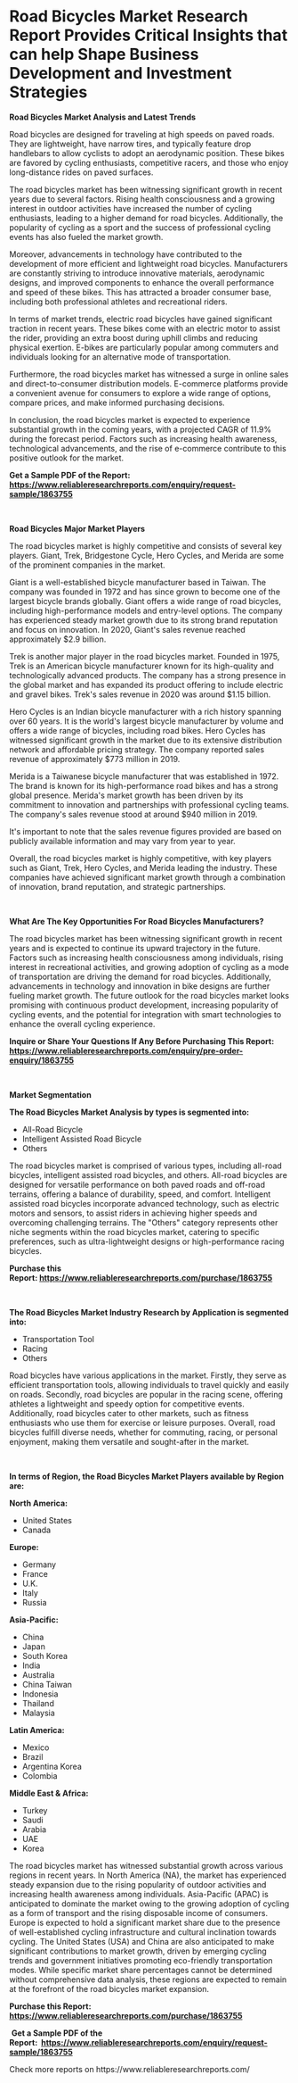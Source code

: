 <p><h1>Road Bicycles Market Research Report Provides Critical Insights that can help Shape Business Development and Investment Strategies</h1></p><p><strong>Road Bicycles Market Analysis and Latest Trends</strong></p>
<p><p>Road bicycles are designed for traveling at high speeds on paved roads. They are lightweight, have narrow tires, and typically feature drop handlebars to allow cyclists to adopt an aerodynamic position. These bikes are favored by cycling enthusiasts, competitive racers, and those who enjoy long-distance rides on paved surfaces.</p><p>The road bicycles market has been witnessing significant growth in recent years due to several factors. Rising health consciousness and a growing interest in outdoor activities have increased the number of cycling enthusiasts, leading to a higher demand for road bicycles. Additionally, the popularity of cycling as a sport and the success of professional cycling events has also fueled the market growth.</p><p>Moreover, advancements in technology have contributed to the development of more efficient and lightweight road bicycles. Manufacturers are constantly striving to introduce innovative materials, aerodynamic designs, and improved components to enhance the overall performance and speed of these bikes. This has attracted a broader consumer base, including both professional athletes and recreational riders.</p><p>In terms of market trends, electric road bicycles have gained significant traction in recent years. These bikes come with an electric motor to assist the rider, providing an extra boost during uphill climbs and reducing physical exertion. E-bikes are particularly popular among commuters and individuals looking for an alternative mode of transportation.</p><p>Furthermore, the road bicycles market has witnessed a surge in online sales and direct-to-consumer distribution models. E-commerce platforms provide a convenient avenue for consumers to explore a wide range of options, compare prices, and make informed purchasing decisions.</p><p>In conclusion, the road bicycles market is expected to experience substantial growth in the coming years, with a projected CAGR of 11.9% during the forecast period. Factors such as increasing health awareness, technological advancements, and the rise of e-commerce contribute to this positive outlook for the market.</p></p>
<p><strong>Get a Sample PDF of the Report:&nbsp; <a href="https://www.reliableresearchreports.com/enquiry/request-sample/1863755">https://www.reliableresearchreports.com/enquiry/request-sample/1863755</a></strong></p>
<p>&nbsp;</p>
<p><strong>Road Bicycles Major Market Players</strong></p>
<p><p>The road bicycles market is highly competitive and consists of several key players. Giant, Trek, Bridgestone Cycle, Hero Cycles, and Merida are some of the prominent companies in the market.</p><p>Giant is a well-established bicycle manufacturer based in Taiwan. The company was founded in 1972 and has since grown to become one of the largest bicycle brands globally. Giant offers a wide range of road bicycles, including high-performance models and entry-level options. The company has experienced steady market growth due to its strong brand reputation and focus on innovation. In 2020, Giant's sales revenue reached approximately $2.9 billion.</p><p>Trek is another major player in the road bicycles market. Founded in 1975, Trek is an American bicycle manufacturer known for its high-quality and technologically advanced products. The company has a strong presence in the global market and has expanded its product offering to include electric and gravel bikes. Trek's sales revenue in 2020 was around $1.15 billion.</p><p>Hero Cycles is an Indian bicycle manufacturer with a rich history spanning over 60 years. It is the world's largest bicycle manufacturer by volume and offers a wide range of bicycles, including road bikes. Hero Cycles has witnessed significant growth in the market due to its extensive distribution network and affordable pricing strategy. The company reported sales revenue of approximately $773 million in 2019.</p><p>Merida is a Taiwanese bicycle manufacturer that was established in 1972. The brand is known for its high-performance road bikes and has a strong global presence. Merida's market growth has been driven by its commitment to innovation and partnerships with professional cycling teams. The company's sales revenue stood at around $940 million in 2019.</p><p>It's important to note that the sales revenue figures provided are based on publicly available information and may vary from year to year.</p><p>Overall, the road bicycles market is highly competitive, with key players such as Giant, Trek, Hero Cycles, and Merida leading the industry. These companies have achieved significant market growth through a combination of innovation, brand reputation, and strategic partnerships.</p></p>
<p>&nbsp;</p>
<p><strong>What Are The Key Opportunities For Road Bicycles Manufacturers?</strong></p>
<p><p>The road bicycles market has been witnessing significant growth in recent years and is expected to continue its upward trajectory in the future. Factors such as increasing health consciousness among individuals, rising interest in recreational activities, and growing adoption of cycling as a mode of transportation are driving the demand for road bicycles. Additionally, advancements in technology and innovation in bike designs are further fueling market growth. The future outlook for the road bicycles market looks promising with continuous product development, increasing popularity of cycling events, and the potential for integration with smart technologies to enhance the overall cycling experience.</p></p>
<p><strong>Inquire or Share Your Questions If Any Before Purchasing This Report: <a href="https://www.reliableresearchreports.com/enquiry/pre-order-enquiry/1863755">https://www.reliableresearchreports.com/enquiry/pre-order-enquiry/1863755</a></strong></p>
<p>&nbsp;</p>
<p><strong>Market Segmentation</strong></p>
<p><strong>The Road Bicycles Market Analysis by types is segmented into:</strong></p>
<p><ul><li>All-Road Bicycle</li><li>Intelligent Assisted Road Bicycle</li><li>Others</li></ul></p>
<p><p>The road bicycles market is comprised of various types, including all-road bicycles, intelligent assisted road bicycles, and others. All-road bicycles are designed for versatile performance on both paved roads and off-road terrains, offering a balance of durability, speed, and comfort. Intelligent assisted road bicycles incorporate advanced technology, such as electric motors and sensors, to assist riders in achieving higher speeds and overcoming challenging terrains. The "Others" category represents other niche segments within the road bicycles market, catering to specific preferences, such as ultra-lightweight designs or high-performance racing bicycles.</p></p>
<p><strong>Purchase this Report:&nbsp;<a href="https://www.reliableresearchreports.com/purchase/1863755">https://www.reliableresearchreports.com/purchase/1863755</a></strong></p>
<p>&nbsp;</p>
<p><strong>The Road Bicycles Market Industry Research by Application is segmented into:</strong></p>
<p><ul><li>Transportation Tool</li><li>Racing</li><li>Others</li></ul></p>
<p><p>Road bicycles have various applications in the market. Firstly, they serve as efficient transportation tools, allowing individuals to travel quickly and easily on roads. Secondly, road bicycles are popular in the racing scene, offering athletes a lightweight and speedy option for competitive events. Additionally, road bicycles cater to other markets, such as fitness enthusiasts who use them for exercise or leisure purposes. Overall, road bicycles fulfill diverse needs, whether for commuting, racing, or personal enjoyment, making them versatile and sought-after in the market.</p></p>
<p>&nbsp;</p>
<p><strong>In terms of Region, the Road Bicycles Market Players available by Region are:</strong></p>
<p>
    <p> <strong> North America: </strong>
        <ul>
            <li>United States</li>
            <li>Canada</li>
        </ul>
        </p> 
    <p> <strong> Europe: </strong>
        <ul>
            <li>Germany</li>
            <li>France</li>
            <li>U.K.</li>
            <li>Italy</li>
            <li>Russia</li>
        </ul>
        </p> 
    <p> <strong> Asia-Pacific: </strong>
        <ul>
            <li>China</li>
            <li>Japan</li>
            <li>South Korea</li>
            <li>India</li>
            <li>Australia</li>
            <li>China Taiwan</li>
            <li>Indonesia</li>
            <li>Thailand</li>
            <li>Malaysia</li>
        </ul>
        </p> 
    <p> <strong> Latin America: </strong>
        <ul>
            <li>Mexico</li>
            <li>Brazil</li>
            <li>Argentina Korea</li>
            <li>Colombia</li>
        </ul>
        </p> 
    <p> <strong> Middle East & Africa: </strong>
        <ul>
            <li>Turkey</li>
            <li>Saudi</li>
            <li>Arabia</li>
            <li>UAE</li>
            <li>Korea</li>
        </ul>
    </p>
    </p>
<p><p>The road bicycles market has witnessed substantial growth across various regions in recent years. In North America (NA), the market has experienced steady expansion due to the rising popularity of outdoor activities and increasing health awareness among individuals. Asia-Pacific (APAC) is anticipated to dominate the market owing to the growing adoption of cycling as a form of transport and the rising disposable income of consumers. Europe is expected to hold a significant market share due to the presence of well-established cycling infrastructure and cultural inclination towards cycling. The United States (USA) and China are also anticipated to make significant contributions to market growth, driven by emerging cycling trends and government initiatives promoting eco-friendly transportation modes. While specific market share percentages cannot be determined without comprehensive data analysis, these regions are expected to remain at the forefront of the road bicycles market expansion.</p></p>
<p><strong>Purchase this Report: <a href="https://www.reliableresearchreports.com/purchase/1863755">https://www.reliableresearchreports.com/purchase/1863755</a></strong></p>
<p>&nbsp;<strong>Get a Sample PDF of the Report:&nbsp;&nbsp;<a href="https://www.reliableresearchreports.com/enquiry/request-sample/1863755">https://www.reliableresearchreports.com/enquiry/request-sample/1863755</a></strong></p>
<p><strong></strong></p>
<p>Check more reports on https://www.reliableresearchreports.com/</p>